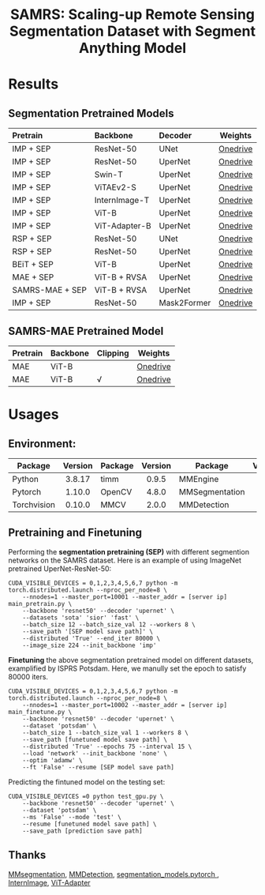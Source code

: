 
<h1 align="center"> SAMRS: Scaling-up Remote Sensing Segmentation Dataset with Segment Anything Model </h1>

# Results

## Segmentation Pretrained Models

| Pretrain | Backbone | Decoder | Weights |
| :----- | :----- | :----- | :-----:|
| IMP + SEP | ResNet-50 | UNet | [Onedrive](https://1drv.ms/u/s!AimBgYV7JjTlgclq6p_ic9dg8QhMtg?e=dRmqdy) |
| IMP + SEP | ResNet-50 | UperNet | [Onedrive](https://1drv.ms/u/s!AimBgYV7JjTlgclrvwsXrhGR0kN0tg?e=fbE39F) | 
| IMP + SEP | Swin-T | UperNet | [Onedrive](https://1drv.ms/u/s!AimBgYV7JjTlgclvnpQmjnm8feMr3Q?e=cvNLgb) | 
| IMP + SEP | ViTAEv2-S | UperNet | [Onedrive](https://1drv.ms/u/s!AimBgYV7JjTlgcluCxAmKWYwjEi44g?e=3yXpFZ) |
| IMP + SEP | InternImage-T | UperNet | [Onedrive](https://1drv.ms/u/s!AimBgYV7JjTlgclttXw6eAw_xI8y9Q?e=odCb5A) |
| IMP + SEP | ViT-B | UperNet | [Onedrive](https://1drv.ms/u/s!AimBgYV7JjTlgclxUGEZ4aIY5oR3gg?e=p1S93m) |
| IMP + SEP | ViT-Adapter-B | UperNet | [Onedrive](https://1drv.ms/u/s!AimBgYV7JjTlgclyZSfoCA0BMnFiQw?e=TLt1qI) | 
| RSP + SEP | ResNet-50 | UNet | [Onedrive](https://1drv.ms/u/s!AimBgYV7JjTlgclpSeyfreAN0hO66Q?e=6r7tjp)  | 
| RSP + SEP | ResNet-50 | UperNet | [Onedrive](https://1drv.ms/u/s!AimBgYV7JjTlgclsik11TTIT7L_VWw?e=nF8ws4) | 
| BEiT + SEP | ViT-B | UperNet | [Onedrive](https://1drv.ms/u/s!AimBgYV7JjTlgclw8bK-fkLZTQq_sA?e=WpDKbd) |
| MAE  + SEP | ViT-B + RVSA | UperNet | [Onedrive](https://1drv.ms/u/s!AimBgYV7JjTlgcl0gojng2CzeHVohQ?e=Ynr6Aq)  | 
| SAMRS-MAE + SEP | ViT-B + RVSA | UperNet | [Onedrive](https://1drv.ms/u/s!AimBgYV7JjTlgcl1XGhIPz9NIfBSqg?e=9sovVo) | 
| IMP + SEP | ResNet-50 | Mask2Former | [Onedrive](https://1drv.ms/u/s!AimBgYV7JjTlgclzhjljnG4Q2S2xKQ?e=I8jcOw) |

## SAMRS-MAE Pretrained Model

| Pretrain | Backbone | Clipping | Weights |
| :----- | :----- | :----- | :-----:|
| MAE | ViT-B |   | [Onedrive](https://1drv.ms/u/s!AimBgYV7JjTlgcl2bCi1g_0oI0A9Qw?e=D5uqI4) | 
| MAE | ViT-B | √  | [Onedrive](https://1drv.ms/u/s!AimBgYV7JjTlgcl318C5gq17UQgzOA?e=IDkLIh) | 
# Usages

## Environment:
| Package | Version | Package | Version | Package | Version |
| ----- | :-----: | ----- | :-----: | ----- | :-----: |
| Python | 3.8.17 | timm | 0.9.5 | MMEngine | 0.8.4 |
| Pytorch | 1.10.0 | OpenCV | 4.8.0 | MMSegmentation |1.0.0 |
| Torchvision | 0.10.0 | MMCV | 2.0.0 | MMDetection | 3.1.0 |

## Pretraining and Finetuning

Performing the **segmentation pretraining (SEP)** with different segmention networks on the SAMRS dataset. Here is an example of using ImageNet pretrained UperNet-ResNet-50:

```
CUDA_VISIBLE_DEVICES = 0,1,2,3,4,5,6,7 python -m torch.distributed.launch --nproc_per_node=8 \
    --nnodes=1 --master_port=10001 --master_addr = [server ip] main_pretrain.py \
    --backbone 'resnet50' --decoder 'upernet' \
    --datasets 'sota' 'sior' 'fast' \
    --batch_size 12 --batch_size_val 12 --workers 8 \
    --save_path '[SEP model save path]' \
    --distributed 'True' --end_iter 80000 \
    --image_size 224 --init_backbone 'imp'
```

**Finetuning** the above segmentation pretrained model on different datasets, examplified by ISPRS Potsdam. Here, we manully set the epoch to satisfy 80000 iters.

```
CUDA_VISIBLE_DEVICES = 0,1,2,3,4,5,6,7 python -m torch.distributed.launch --nproc_per_node=8 \
    --nnodes=1 --master_port=10002 --master_addr = [server ip] main_finetune.py \
	--backbone 'resnet50' --decoder 'upernet' \
    --dataset 'potsdam' \
    --batch_size 1 --batch_size_val 1 --workers 8 \
    --save_path [funetuned model save path] \
    --distributed 'True' --epochs 75 --interval 15 \
    --load 'network' --init_backbone 'none' \
    --optim 'adamw' \
    --ft 'False' --resume [SEP model save path]
```

Predicting the fintuned model on the testing set:

```
CUDA_VISIBLE_DEVICES =0 python test_gpu.py \
	--backbone 'resnet50' --decoder 'upernet' \
    --dataset 'potsdam' \
	--ms 'False' --mode 'test' \
    --resume [funetuned model save path] \
    --save_path [prediction save path]
```

## Thanks

[MMsegmentation](https://github.com/open-mmlab/mmsegmentation), [MMDetection](https://github.com/open-mmlab/mmdetection), [segmentation_models.pytorch
](https://github.com/qubvel/segmentation_models.pytorch), [InternImage](https://github.com/OpenGVLab/InternImage), [ViT-Adapter](https://github.com/czczup/ViT-Adapter)
